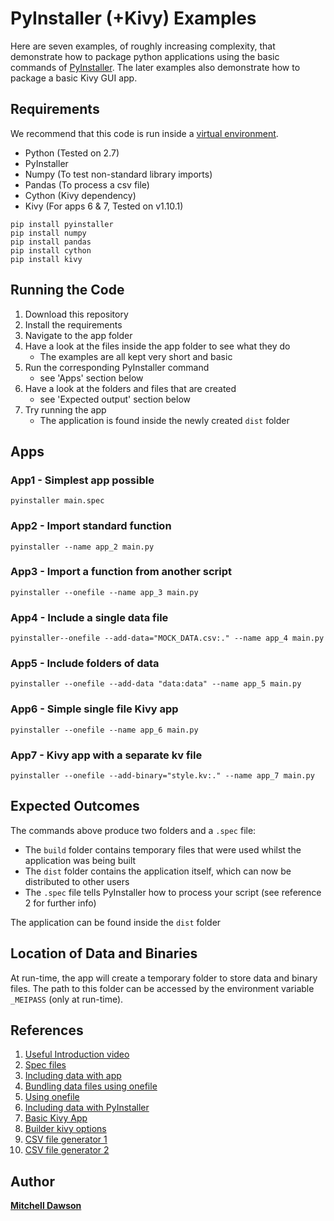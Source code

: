 # PyInstaller (+Kivy) Examples
Here are seven examples, of roughly increasing complexity, that demonstrate how to package python applications using the basic commands of [PyInstaller](https://www.pyinstaller.org/). The later examples also demonstrate how to package a basic Kivy GUI app.


## Requirements
We recommend that this code is run inside a [virtual environment](https://www.pythonforbeginners.com/basics/how-to-use-python-virtualenv/).

- Python (Tested on 2.7)
- PyInstaller
- Numpy (To test non-standard library imports)
- Pandas (To process a csv file)
- Cython (Kivy dependency)
- Kivy (For apps 6 & 7, Tested on v1.10.1)
```
pip install pyinstaller
pip install numpy
pip install pandas
pip install cython
pip install kivy
```

## Running the Code
1. Download this repository
2. Install the requirements
3. Navigate to the app folder
4. Have a look at the files inside the app folder to see what they do 
   - The examples are all kept very short and basic
5. Run the corresponding PyInstaller command 
   - see 'Apps' section below
6. Have a look at the folders and files that are created 
    - see 'Expected output' section below
7. Try running the app 
    - The application is found inside the newly created `dist` folder





## Apps

### App1 - Simplest app possible
```
pyinstaller main.spec
```

### App2 - Import standard function
```
pyinstaller --name app_2 main.py
```

### App3 - Import a function from another script
```
pyinstaller --onefile --name app_3 main.py
```

### App4 - Include a single data file
```
pyinstaller--onefile --add-data="MOCK_DATA.csv:." --name app_4 main.py
```

### App5 - Include folders of data
```
pyinstaller --onefile --add-data "data:data" --name app_5 main.py
```

### App6 - Simple single file Kivy app 
```
pyinstaller --onefile --name app_6 main.py
```

### App7 - Kivy app with a separate kv file
```
pyinstaller --onefile --add-binary="style.kv:." --name app_7 main.py
```

## Expected Outcomes
The commands above produce two folders and a `.spec` file:
- The `build` folder contains temporary files that were used whilst the application was being built
- The `dist` folder contains the application itself, which can now be distributed to other users
- The `.spec` file tells PyInstaller how to process your script (see reference 2 for further info)

The application can be found inside the `dist` folder

## Location of Data and Binaries
At run-time, the app will create a temporary folder to store data and binary files. The path to this folder can be accessed by the environment variable `_MEIPASS` (only at run-time).

## References
1. [Useful Introduction video](https://www.youtube.com/watch?v=tOTLqUQC-k0)
2. [Spec files](https://pythonhosted.org/PyInstaller/spec-files.html)
3. [Including data with app](https://pyinstaller.readthedocs.io/en/v3.3.1/spec-files.html)
4. [Bundling data files using onefile](https://stackoverflow.com/questions/7674790/bundling-data-files-with-pyinstaller-onefile)
5. [Using onefile](https://stackoverflow.com/questions/51455765/build-multiple-py-files-into-a-single-executable-file-using-pyinstaller)
6. [Including data with PyInstaller](https://stackoverflow.com/questions/41870727/pyinstaller-adding-data-files)
7. [Basic Kivy App](https://kivy.org/doc/stable/guide/basic.html)
8. [Builder kivy options](https://kivy.org/doc/stable/guide/lang.html)
9. [CSV file generator 1](https://www.mockaroo.com/)
10. [CSV file generator 2](https://onlinerandomtools.com/generate-random-csv)

## Author
**[Mitchell Dawson](http://www.dtc.ox.ac.uk/people/14/dawsonm/)**
